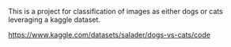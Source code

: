This is a project for classification of images as either dogs or cats leveraging a kaggle dataset.   

https://www.kaggle.com/datasets/salader/dogs-vs-cats/code
